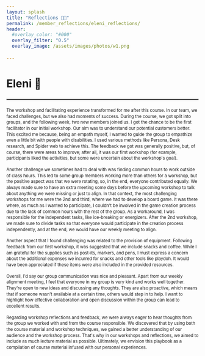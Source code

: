 ```yaml
---
layout: splash
title: "Reflections 🍂🍎"
permalink: /member_reflections/eleni_reflections/
header:
  #overlay_color: "#000"
  overlay_filter: "0.5"
  overlay_image: /assets/images/photos/w1.png

---
```


<html lang="en">
<head>
  <meta charset="UTF-8">
  <meta name="viewport" content="width=device-width, initial-scale=1.0">
  <title>Compact Text Example</title>
  <style>
    body {
      /*font-size: 14px; /* Adjust the base font size as needed */
      line-height: 1.4; /* Adjust the line height as needed */
    }
    p {
      margin-bottom: 10px; /* Adjust the paragraph margin as needed */
    }
    small {
      font-size: 80%; /* Adjust the small text size as needed */
    }
    .separator {
      border: 0.5px solid gray; /* Adjust the color and style of the separator as needed */
      margin: 20px 0; /* Adjust the margin around the separator as needed */
    }
  </style>
</head>
<body>

<h1>Eleni 🍁</h1>
<hr class="separator">

<p class="content-paragraph"><small>The workshop and facilitating experience transformed for me after this course. In our team, we faced challenges, but we also 
had moments of success. During the course, we got split into groups, and the following week, two new members joined us. I got the 
chance to be the first facilitator in our initial workshop. Our aim was to understand our potential customers better. This excited 
me because, being an empath myself, I wanted to guide the group to empathize even a little bit with people with disabilities. I 
used various methods like Persona, Desk research, and Spider web to achieve this. The feedback we got was generally positive, but, 
of course, there were areas to improve; after all, it was our first workshop (for example, participants liked the activities, but 
some were uncertain about the workshop's goal).</small></p>

<p class="content-paragraph"><small>Another challenge we sometimes had to deal with was finding common hours to work outside of class hours. This led to some group 
members working more than others for a workshop, but the positive aspect was that we were rotating, so, in the end, everyone contributed 
equally. We always made sure to have an extra meeting some days before the upcoming workshop to talk about anything we were missing or 
just to align. In that context, the most challenging workshops for me were the 2nd and third, where we had to develop a board game. It was 
there where, as much as I wanted to participate, I couldn't be involved in the game creation process due to the lack of common hours with 
the rest of the group. As a workaround, I was responsible for the independent tasks, like ice-breaking or energizers. After the 2nd workshop, 
we made sure to divide tasks so that everyone would participate in the creation process independently, and at the end, we would have our 
weekly meeting to align.</small></p>

<p class="content-paragraph"><small>Another aspect that I found challenging was related to the provision of equipment. Following feedback from our first workshop, it was 
suggested that we include snacks and coffee. While I am grateful for the supplies such as post-its, markers, and pens, I must express 
a concern about the additional expenses we incurred for snacks and other tools like playdoh. It would have been appreciated if these 
items were also included in the provided resources.</small>

<p class="content-paragraph"><small>Overall, I'd say our group communication was nice and pleasant. Apart from our weekly alignment meeting, I feel that everyone in my 
group is very kind and works well together. They're open to new ideas and discussing any thoughts. They are also proactive, which 
means that if someone wasn't available at a certain time, others would step in to help. I want to highlight how effective collaboration 
and open discussion within the group can lead to excellent results.</small></p>

<p class="content-paragraph"><small>Regarding workshop reflections and feedback, we were always eager to hear thoughts from the group we worked with and from the course 
responsible. We discovered that by using both the course material and workshop techniques, we gained a better understanding of our audience 
and the workshop process. That's why in our workshops and reflections, we aimed to include as much lecture material as possible. Ultimately, 
we envision this playbook as a compilation of course material infused with our personal experiences.</small></p>

